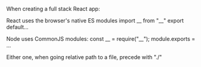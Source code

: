 When creating a full stack React app:

React uses the browser's native ES modules
import __ from "__"
export default...

Node uses CommonJS modules:
const __  = require("__");
module.exports = ...

Either one, when going relative path to a file, precede with "./"
